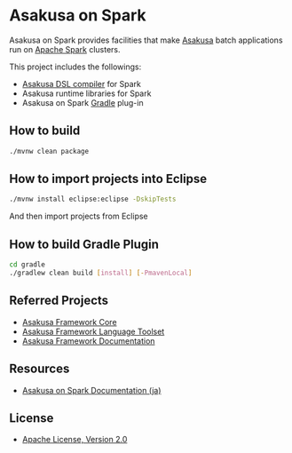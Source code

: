# Asakusa on Spark
Asakusa on Spark provides facilities that make [Asakusa](https://github.com/asakusafw/asakusafw) batch applications run on [Apache Spark](https://spark.apache.org/) clusters.

This project includes the followings:

* [Asakusa DSL compiler](https://github.com/asakusafw/asakusafw-compiler) for Spark
* Asakusa runtime libraries for Spark
* Asakusa on Spark [Gradle](http://gradle.org/) plug-in

## How to build
```sh
./mvnw clean package
```

## How to import projects into Eclipse
```sh
./mvnw install eclipse:eclipse -DskipTests
```
And then import projects from Eclipse

## How to build Gradle Plugin

```sh
cd gradle
./gradlew clean build [install] [-PmavenLocal]
```

## Referred Projects
* [Asakusa Framework Core](https://github.com/asakusafw/asakusafw)
* [Asakusa Framework Language Toolset](https://github.com/asakusafw/asakusafw-compiler)
* [Asakusa Framework Documentation](https://github.com/asakusafw/asakusafw-documentation)

## Resources
* [Asakusa on Spark Documentation (ja)](http://docs.asakusafw.com/asakusa-on-spark/)

## License
* [Apache License, Version 2.0](http://www.apache.org/licenses/LICENSE-2.0)
